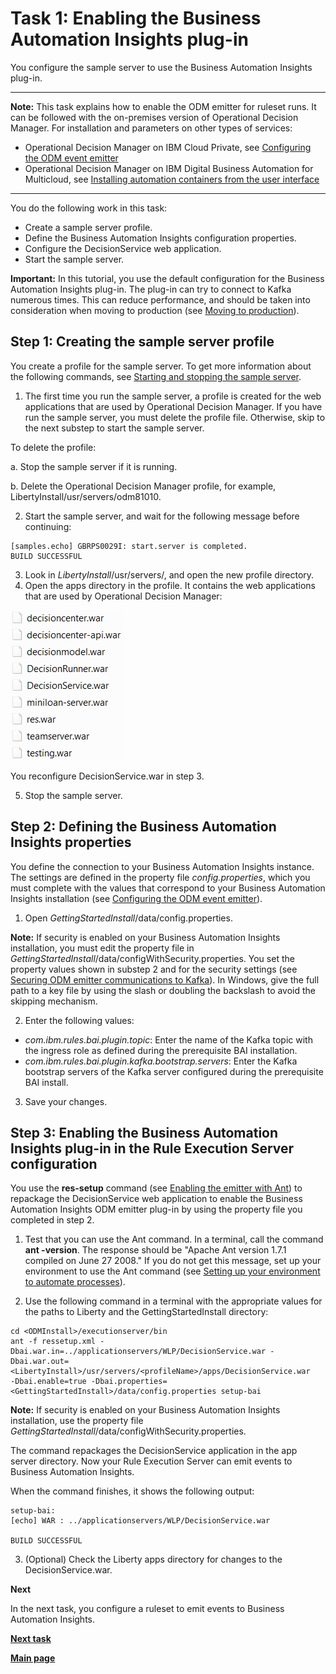 # Task 1: Enabling the Business Automation Insights plug-in

You configure the sample server to use the Business Automation Insights plug-in.

_____________________________________________________________________________________

**Note:** This task explains how to enable the ODM emitter for ruleset runs. It can be followed with the on-premises version of Operational Decision Manager. For installation and parameters on other types of services:

-    Operational Decision Manager on IBM Cloud Private, see [Configuring the ODM event emitter](https://www.ibm.com/support/knowledgecenter/en/SSQP76_8.10.x/com.ibm.odm.icp/topics/tsk_custom_emitters.html)
-    Operational Decision Manager on IBM Digital Business Automation for Multicloud, see [Installing automation containers from the user interface](https://www.ibm.com/support/knowledgecenter/en/SSYHZ8_18.0.x/com.ibm.dba.install/topics/tsk_install_ui.html) 

_____________________________________________________________________________________

You do the following work in this task:
-   Create a sample server profile.
-   Define the Business Automation Insights configuration properties.
-   Configure the DecisionService web application.
-   Start the sample server.

**Important:** In this tutorial, you use the default configuration for the Business Automation Insights plug-in. The plug-in can try to connect to Kafka numerous times. This can reduce performance, and should be taken into consideration when moving to production (see [Moving to production](https://www.ibm.com/support/knowledgecenter/SSYHZ8_18.0.x/com.ibm.dba.bai/topics/tsk_bai_moving_to_prod.html)).

## Step 1: Creating the sample server profile
You create a profile for the sample server. To get more information about the following commands, see [Starting and stopping the sample server](https://www.ibm.com/support/knowledgecenter/SSQP76_8.10.x/com.ibm.odm.distrib.samples/smp_console_topics/tpc_smpserver_starting.html).

1.   The first time you run the sample server, a profile is created for the web applications that are used by Operational Decision Manager. If you have run the sample server, you must delete the profile file. Otherwise, skip to the next substep to start the sample server.

To delete the profile:

a.   Stop the sample server if it is running.

b.   Delete the Operational Decision Manager profile, for example, LibertyInstall/usr/servers/odm81010.

2.   Start the sample server, and wait for the following message before continuing:

    [samples.echo] GBRPS0029I: start.server is completed.
    BUILD SUCCESSFUL

3.   Look in *LibertyInstall*/usr/servers/, and open the new profile directory. 
4.   Open the apps directory in the profile. It contains the web applications that are used by Operational Decision Manager:

![Image shows applications in Operational Decision Manager.](../gs_images/scrn_odmapps.jpg)

You reconfigure DecisionService.war in step 3. 

5.   Stop the sample server.

## Step 2: Defining the Business Automation Insights properties

You define the connection to your Business Automation Insights instance. The settings are defined in the property file *config.properties*, which you must complete with the values that correspond to your Business Automation Insights installation (see [Configuring the ODM event emitter](https://www.ibm.com/support/knowledgecenter/SSQP76_8.10.x/com.ibm.odm.distrib.config/topics/con_config_bai.html)). 

1.   Open *GettingStartedInstall*/data/config.properties.

**Note:** If security is enabled on your Business Automation Insights installation, you must edit the property file in *GettingStartedInstall*/data/configWithSecurity.properties. You set the property values shown in substep 2 and for the security settings (see [Securing ODM emitter communications to Kafka](https://www.ibm.com/support/knowledgecenter/SSYHZ8_18.0.x/com.ibm.dba.bai/topics/tsk_bai_security_comm_top_odm_emitter_to_kafka.html)). In Windows, give the full path to a key file by using the slash or doubling the backslash to avoid the skipping mechanism.

2.   Enter the following values:

-   *com.ibm.rules.bai.plugin.topic*: Enter the name of the Kafka topic with the ingress role as defined during the prerequisite BAI installation.
-   *com.ibm.rules.bai.plugin.kafka.bootstrap.servers*: Enter the Kafka bootstrap servers of the Kafka server configured during the prerequisite BAI install.

3.   Save your changes.

## Step 3: Enabling the Business Automation Insights plug-in in the Rule Execution Server configuration

You use the **res-setup** command (see [Enabling the emitter with Ant](https://www.ibm.com/support/knowledgecenter/SSQP76_8.10.x/com.ibm.odm.distrib.config/topics/tsk_emitters_ressetup.html)) to repackage the DecisionService web application to enable the Business Automation Insights ODM emitter plug-in by using the property file you completed in step 2.

1.   Test that you can use the Ant command. In a terminal, call the command **ant -version**. The response should be "Apache Ant version 1.7.1 compiled on June 27 2008." If you do not get this message, set up your environment to use the Ant command (see [Setting up your environment to automate processes](https://www.ibm.com/support/knowledgecenter/SSQP76_8.10.x/com.ibm.odm.distrib.install/topics/tsk_setting_up_ant.html)). 

2.   Use the following command in a terminal with the appropriate values for the paths to Liberty and the GettingStartedInstall directory:

    cd <ODMInstall>/executionserver/bin
    ant -f ressetup.xml -Dbai.war.in=../applicationservers/WLP/DecisionService.war -Dbai.war.out=<LibertyInstall>/usr/servers/<profileName>/apps/DecisionService.war
    -Dbai.enable=true -Dbai.properties=<GettingStartedInstall>/data/config.properties setup-bai

**Note:** If security is enabled on your Business Automation Insights installation, use the property file *GettingStartedInstall*/data/configWithSecurity.properties.

The command repackages the DecisionService application in the app server directory. Now your Rule Execution Server can emit events to Business Automation Insights.

When the command finishes, it shows the following output:

    setup-bai:
    [echo] WAR : ../applicationservers/WLP/DecisionService.war

    BUILD SUCCESSFUL

3.  (Optional) Check the Liberty apps directory for changes to the DecisionService.war.

**Next**

In the next task, you configure a ruleset to emit events to Business Automation Insights.

[**Next task**](../gs_topics/tut_bai_gs_prop_ruleset_lsn.md)

[**Main page**](../README.md)

